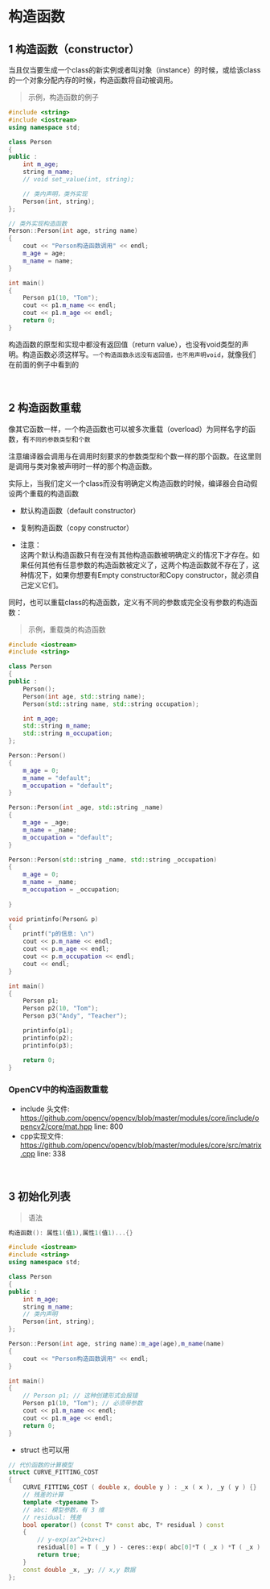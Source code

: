 

&emsp;
# 构造函数
## 1 构造函数（constructor）
当且仅当要生成一个class的新实例或者叫对象（instance）的时候，或给该class的一个对象分配内存的时候，构造函数将自动被调用。

>示例，构造函数的例子
```c++
#include <string>
#include <iostream>
using namespace std;

class Person
{
public :
    int m_age;
    string m_name;
    // void set_value(int, string);

    // 类内声明，类外实现
    Person(int, string); 
};

// 类外实现构造函数
Person::Person(int age, string name)
{
    cout << "Person构造函数调用" << endl;
    m_age = age;
    m_name = name;
}

int main()
{
    Person p1(10, "Tom");
    cout << p1.m_name << endl;
    cout << p1.m_age << endl;
    return 0;
}
```

构造函数的原型和实现中都没有返回值（return value），也没有void类型的声明。构造函数必须这样写。`一个构造函数永远没有返回值，也不用声明void`，就像我们在前面的例子中看到的


&emsp;
## 2 构造函数重载

像其它函数一样，一个构造函数也可以被多次重载（overload）为同样名字的函数，有`不同的参数类型`和`个数`

注意编译器会调用与在调用时刻要求的参数类型和个数一样的那个函数。在这里则是调用与类对象被声明时一样的那个构造函数。

实际上，当我们定义一个class而没有明确定义构造函数的时候，编译器会自动假设两个重载的构造函数
- 默认构造函数（default constructor）
- 复制构造函数（copy constructor）


- 注意：   
这两个默认构造函数只有在没有其他构造函数被明确定义的情况下才存在。如果任何其他有任意参数的构造函数被定义了，这两个构造函数就不存在了，这种情况下，如果你想要有Empty constructor和Copy constructor，就必须自己定义它们。

同时，也可以重载class的构造函数，定义有不同的参数或完全没有参数的构造函数：

>示例，重载类的构造函数
```c++
#include <iostream>
#include <string>

class Person
{
public :
    Person();
    Person(int age, std::string name);
    Person(std::string name, std::string occupation);

    int m_age;
    std::string m_name;
    std::string m_occupation;
};

Person::Person()
{
    m_age = 0;
    m_name = "default";
    m_occupation = "default";
}

Person::Person(int _age, std::string _name)
{
    m_age = _age;
    m_name = _name;
    m_occupation = "default";
}

Person::Person(std::string _name, std::string _occupation)
{
    m_age = 0;
    m_name = _name;
    m_occupation = _occupation;
    
}

void printinfo(Person& p)
{
    printf("p的信息: \n")
    cout << p.m_name << endl;
    cout << p.m_age << endl;
    cout << p.m_occupation << endl;
    cout << endl;
}

int main()
{
    Person p1;
    Person p2(10, "Tom");
    Person p3("Andy", "Teacher");

    printinfo(p1);
    printinfo(p2);
    printinfo(p3);

    return 0;
}
```            

### OpenCV中的构造函数重载

- include 头文件: https://github.com/opencv/opencv/blob/master/modules/core/include/opencv2/core/mat.hpp line: 800
- cpp实现文件: https://github.com/opencv/opencv/blob/master/modules/core/src/matrix.cpp line: 338




&emsp;
## 3 初始化列表
>语法
```c++
构造函数(): 属性1(值1),属性1(值1)...{}
```

```c++
#include <iostream>
#include <string>
using namespace std;

class Person
{
public :
    int m_age;
    string m_name;
    // 类内声明
    Person(int, string);
};

Person::Person(int age, string name):m_age(age),m_name(name)
{
    cout << "Person构造函数调用" << endl;
}

int main()
{
    // Person p1; // 这种创建形式会报错
    Person p1(10, "Tom"); // 必须带参数
    cout << p1.m_name << endl;
    cout << p1.m_age << endl;
    return 0;
}
```
- struct 也可以用
```c++
// 代价函数的计算模型
struct CURVE_FITTING_COST
{
    CURVE_FITTING_COST ( double x, double y ) : _x ( x ), _y ( y ) {}
    // 残差的计算
    template <typename T>
    // abc: 模型参数，有 3 维
    // residual: 残差
    bool operator() (const T* const abc, T* residual ) const 
    {
        // y-exp(ax^2+bx+c)
        residual[0] = T ( _y ) - ceres::exp( abc[0]*T ( _x ) *T ( _x ) + abc[1]*T ( _x ) + abc[2] );
        return true;
    }
    const double _x, _y; // x,y 数据
};
```


